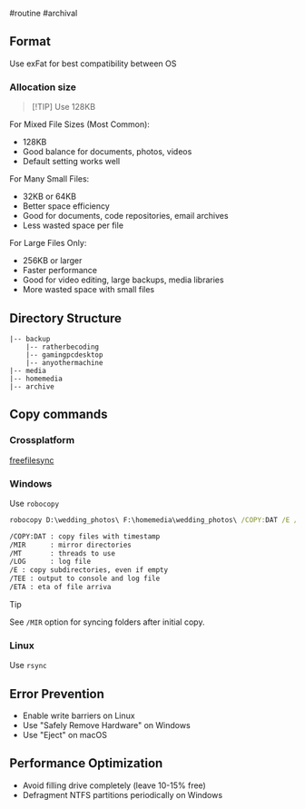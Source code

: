 #routine #archival 

## Format
Use exFat for best compatibility between OS

### Allocation size

> [!TIP] Use 128KB

For Mixed File Sizes (Most Common):
- 128KB
- Good balance for documents, photos, videos
- Default setting works well

For Many Small Files:
- 32KB or 64KB 
- Better space efficiency
- Good for documents, code repositories, email archives
- Less wasted space per file

For Large Files Only:
- 256KB or larger 
- Faster performance
- Good for video editing, large backups, media libraries
- More wasted space with small files

## Directory Structure
```
|-- backup
	|-- ratherbecoding
	|-- gamingpcdesktop
	|-- anyothermachine
|-- media
|-- homemedia
|-- archive
```

## Copy commands
### Crossplatform
[freefilesync](https://freefilesync.org/)

### Windows
Use `robocopy`
```cmd
robocopy D:\wedding_photos\ F:\homemedia\wedding_photos\ /COPY:DAT /E /MT:16 /TEE /ETA /LOG:backup.log

/COPY:DAT : copy files with timestamp
/MIR      : mirror directories
/MT       : threads to use
/LOG      : log file
/E : copy subdirectories, even if empty
/TEE : output to console and log file
/ETA : eta of file arriva
```

> [!TIP]
> See `/MIR` option for syncing folders after initial copy.
> 

### Linux 
Use `rsync`

## Error Prevention
- Enable write barriers on Linux
- Use "Safely Remove Hardware" on Windows
- Use "Eject" on macOS

## Performance Optimization
- Avoid filling drive completely (leave 10-15% free)
- Defragment NTFS partitions periodically on Windows